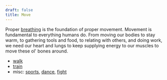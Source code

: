 ```yaml
---
draft: false
title: Move
---
```

Proper [breathing](/breathe) is the foundation of proper movement. Movement is fundamental to everything humans do. From moving our bodies to stay warm, to gathering tools and food, to relating with others, and doing work, we need our heart and lungs to keep supplying energy to our muscles to move these ol' bones around.

- [walk](/walk)
- [train](/train)
- misc: [sports](/sports), [dance](/dance), [fight](/fight)
